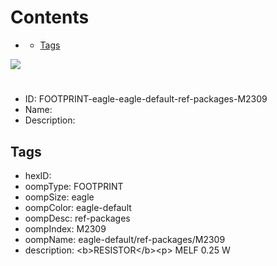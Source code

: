 



Contents
========

* [](#)
	* [Tags](#tags)
  
![][im]
# 

- ID: FOOTPRINT-eagle-eagle-default-ref-packages-M2309
- Name: 
- Description: 

## Tags

- hexID: 
- oompType: FOOTPRINT
- oompSize: eagle
- oompColor: eagle-default
- oompDesc: ref-packages
- oompIndex: M2309
- oompName: eagle-default/ref-packages/M2309
- description: &lt;b&gt;RESISTOR&lt;/b&gt;&lt;p&gt;&#xD;
MELF 0.25 W



[im]: image.png
